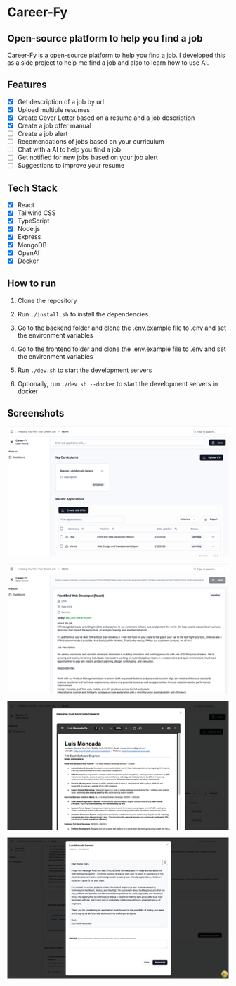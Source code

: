 # Career-Fy

## Open-source platform to help you find a job

Career-Fy is a open-source platform to help you find a job.
I developed this as a side project to help me find a job and also to learn how to use AI.

## Features

- [X] Get description of a job by url
- [X] Upload multiple resumes
- [X] Create Cover Letter based on a resume and a job description
- [X] Create a job offer manual
- [ ] Create a job alert
- [ ] Recomendations of jobs based on your curriculum
- [ ] Chat with a AI to help you find a job
- [ ] Get notified for new jobs based on your job alert
- [ ]  Suggestions to improve your resume

## Tech Stack

- [X] React
- [X] Tailwind CSS
- [X] TypeScript
- [X] Node.js
- [X] Express
- [X] MongoDB
- [X] OpenAI
- [X] Docker

## How to run

1. Clone the repository

2. Run `./install.sh` to install the dependencies

3. Go to the backend folder and clone the .env.example file to .env and set the environment variables

4. Go to the frontend folder and clone the .env.example file to .env and set the environment variables

5. Run `./dev.sh` to start the development servers

6. Optionally, run `./dev.sh --docker` to start the development servers in docker


## Screenshots

![Dashboard](./assets/dashboard.png)

![Job](./assets/job.png)

![Preview Resume](./assets/preview-resume.png)

![Cover Letter](./assets/coverletter.png)





